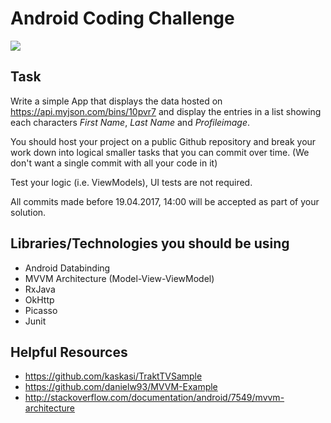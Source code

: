 # Android Coding Challenge
![](http://i.imgur.com/aqf4iWN.png)
## Task
Write a simple App that displays the data hosted on https://api.myjson.com/bins/10pvr7 and display the entries in a list showing each characters *First Name*, *Last Name* and *Profileimage*.

You should host your project on a public Github repository and break your work down into logical smaller tasks that you can commit over time. 
(We don't want a single commit with all your code in it)

Test your logic (i.e. ViewModels), UI tests are not required.

All commits made before 19.04.2017, 14:00 will be accepted as part of your solution.

## Libraries/Technologies you should be using
* Android Databinding
* MVVM Architecture (Model-View-ViewModel)
* RxJava
* OkHttp
* Picasso
* Junit

## Helpful Resources
* https://github.com/kaskasi/TraktTVSample
* https://github.com/danielw93/MVVM-Example
* http://stackoverflow.com/documentation/android/7549/mvvm-architecture
